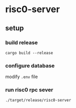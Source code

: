 # risc0-server

## setup
 

### build release

``` shell
cargo build --release
```

### configure database
modify `.env` file

    
### run risc0 rpc sever

``` shell
./target/release/risc0-server
```